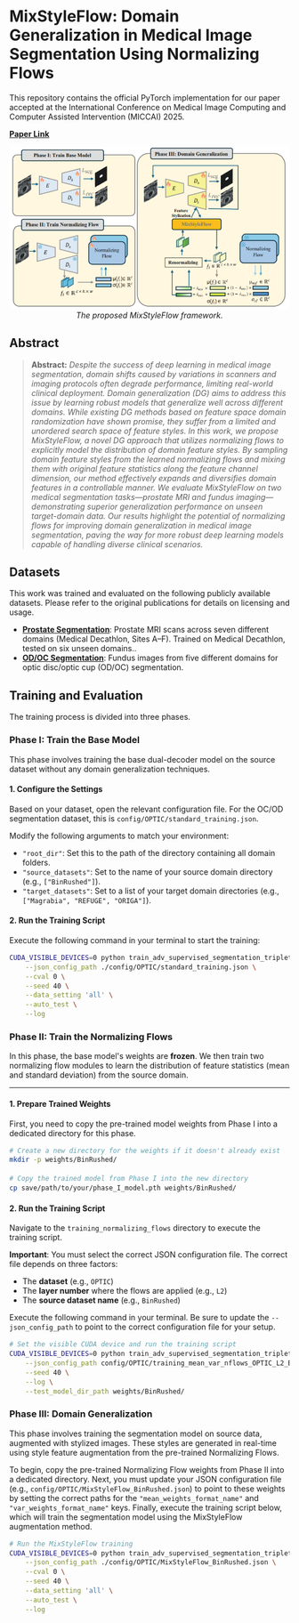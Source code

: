# MixStyleFlow: Domain Generalization in Medical Image Segmentation Using Normalizing Flows

This repository contains the official PyTorch implementation for our paper accepted at the International Conference on Medical Image Computing and Computer Assisted Intervention (MICCAI) 2025.

**[Paper Link](https://link.springer.com/chapter/10.1007/978-3-032-04947-6_36)**

<p align="center">
  <img src="./assets/framework.png" alt="A centered and resized diagram">
  <br>
  <em>The proposed MixStyleFlow framework.</em>
</p>

## Abstract
> **Abstract:** *Despite the success of deep learning in medical image segmentation, domain shifts caused by variations in scanners and imaging protocols often degrade performance, limiting real-world clinical deployment. Domain generalization (DG) aims to address this issue by learning robust models that generalize well across different domains. While existing DG methods based on feature space domain randomization have shown promise, they suffer from a limited and unordered search space of feature styles. In this work, we propose MixStyleFlow, a novel DG approach that utilizes normalizing flows to explicitly model the distribution of domain feature styles. By sampling domain feature styles from the learned normalizing flows and mixing them with original feature statistics along the feature channel dimension, our method effectively expands and diversifies domain
features in a controllable manner. We evaluate MixStyleFlow on two medical segmentation tasks—prostate MRI and fundus imaging—demonstrating superior generalization performance on unseen target-domain data. Our results highlight the potential of normalizing flows for improving domain generalization in medical image segmentation, paving the way for more robust deep learning models capable of handling diverse clinical scenarios.*
>
## Datasets

This work was trained and evaluated on the following publicly available datasets. Please refer to the original publications for details on licensing and usage.

* **[Prostate Segmentation](https://drive.google.com/file/d/1fMPqHETCvohh1e6D2rIlddWPLfHuyI8j/view?usp=sharing)**: Prostate MRI scans across seven different domains (Medical Decathlon, Sites A–F). Trained on Medical Decathlon, tested on six unseen domains..
* **[OD/OC Segmentation](https://zenodo.org/record/8009107)**: Fundus images from five different domains for optic disc/optic cup (OD/OC) segmentation.

## Training and Evaluation

The training process is divided into three phases.

### Phase I: Train the Base Model

This phase involves training the base dual-decoder model on the source dataset without any domain generalization techniques.

#### 1. Configure the Settings

Based on your dataset, open the relevant configuration file. For the OC/OD segmentation dataset, this is `config/OPTIC/standard_training.json`.

Modify the following arguments to match your environment:
* `"root_dir"`: Set this to the path of the directory containing all domain folders.
* `"source_datasets"`: Set to the name of your source domain directory (e.g., `["BinRushed"]`).
* `"target_datasets"`: Set to a list of your target domain directories (e.g., `["Magrabia", "REFUGE", "ORIGA"]`).
  
#### 2. Run the Training Script

Execute the following command in your terminal to start the training:

```bash
CUDA_VISIBLE_DEVICES=0 python train_adv_supervised_segmentation_triplet.py \
    --json_config_path ./config/OPTIC/standard_training.json \
    --cval 0 \
    --seed 40 \
    --data_setting 'all' \
    --auto_test \
    --log
```

### Phase II: Train the Normalizing Flows  

In this phase, the base model's weights are **frozen**. We then train two normalizing flow modules to learn the distribution of feature statistics (mean and standard deviation) from the source domain.

---

#### 1. Prepare Trained Weights

First, you need to copy the pre-trained model weights from Phase I into a dedicated directory for this phase.

```bash
# Create a new directory for the weights if it doesn't already exist
mkdir -p weights/BinRushed/

# Copy the trained model from Phase I into the new directory
cp save/path/to/your/phase_I_model.pth weights/BinRushed/
```


#### 2. Run the Training Script

Navigate to the `training_normalizing_flows` directory to execute the training script.

**Important**: You must select the correct JSON configuration file. The correct file depends on three factors:
* The **dataset** (e.g., `OPTIC`)
* The **layer number** where the flows are applied (e.g., `L2`)
* The **source dataset name** (e.g., `BinRushed`)

Execute the following command in your terminal. Be sure to update the `--json_config_path` to point to the correct configuration file for your setup.

```bash
# Set the visible CUDA device and run the training script
CUDA_VISIBLE_DEVICES=0 python train_adv_supervised_segmentation_triplet.py \
    --json_config_path config/OPTIC/training_mean_var_nflows_OPTIC_L2_BinRushed1.json \
    --seed 40 \
    --log \
    --test_model_dir_path weights/BinRushed/
```
### Phase III: Domain Generalization

This phase involves training the segmentation model on source data, augmented with stylized images. These styles are generated in real-time using style feature augmentation from the pre-trained Normalizing Flows.

To begin, copy the pre-trained Normalizing Flow weights from Phase II into a dedicated directory. Next, you must update your JSON configuration file (e.g., `config/OPTIC/MixStyleFlow_BinRushed.json`) to point to these weights by setting the correct paths for the `"mean_weights_format_name"` and `"var_weights_format_name"` keys. Finally, execute the training script below, which will train the segmentation model using the MixStyleFlow augmentation method.

```bash
# Run the MixStyleFlow training
CUDA_VISIBLE_DEVICES=0 python train_adv_supervised_segmentation_triplet.py \
    --json_config_path ./config/OPTIC/MixStyleFlow_BinRushed.json \
    --cval 0 \
    --seed 40 \
    --data_setting 'all' \
    --auto_test \
    --log
```
